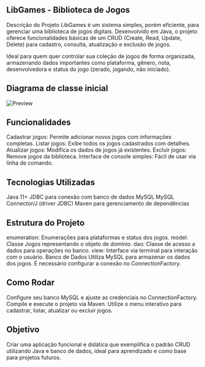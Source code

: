 ## LibGames - Biblioteca de Jogos
Descrição do Projeto
LibGames é um sistema simples, porém eficiente, para gerenciar uma biblioteca de jogos digitais. Desenvolvido em Java, o projeto oferece funcionalidades básicas de um CRUD (Create, Read, Update, Delete) para cadastro, consulta, atualização e exclusão de jogos.

Ideal para quem quer controlar sua coleção de jogos de forma organizada, armazenando dados importantes como plataforma, gênero, nota, desenvolvedora e status do jogo (zerado, jogando, não iniciado).

## Diagrama de classe inicial
![Preview](https://github.com/user-attachments/assets/af2bde23-e373-4d27-a67d-1bac917c0e69)
## Funcionalidades
Cadastrar jogos: Permite adicionar novos jogos com informações completas.
Listar jogos: Exibe todos os jogos cadastrados com detalhes.
Atualizar jogos: Modifica os dados de jogos já existentes.
Excluir jogos: Remove jogos da biblioteca.
Interface de console simples: Fácil de usar via linha de comando.

## Tecnologias Utilizadas

Java 11+
JDBC para conexão com banco de dados MySQL
MySQL Connector/J (driver JDBC)
Maven para gerenciamento de dependências

## Estrutura do Projeto
enumeration: Enumerações para plataformas e status dos jogos.
model: Classe Jogos representando o objeto de domínio.
dao: Classe de acesso a dados para operações no banco.
view: Interface via terminal para interação com o usuário.
Banco de Dados
Utiliza MySQL para armazenar os dados dos jogos. É necessário configurar a conexão no ConnectionFactory.

## Como Rodar

Configure seu banco MySQL e ajuste as credenciais no ConnectionFactory.
Compile e execute o projeto via Maven.
Utilize o menu interativo para cadastrar, listar, atualizar ou excluir jogos.

## Objetivo
Criar uma aplicação funcional e didática que exemplifica o padrão CRUD utilizando Java e banco de dados, ideal para aprendizado e como base para projetos futuros.

